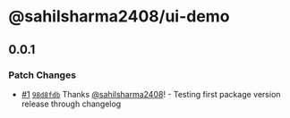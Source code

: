 # @sahilsharma2408/ui-demo

## 0.0.1

### Patch Changes

- [#1](https://github.com/sahilsharma2408/changeset-demo-live1/pull/1) [`98d8fdb`](https://github.com/sahilsharma2408/changeset-demo-live1/commit/98d8fdbe4d9a7ba5859ea8f8445ed6932ba0b091) Thanks [@sahilsharma2408](https://github.com/sahilsharma2408)! - Testing first package version release through changelog
